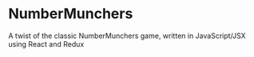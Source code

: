 NumberMunchers
===

A twist of the classic NumberMunchers game, written in JavaScript/JSX using React and Redux
